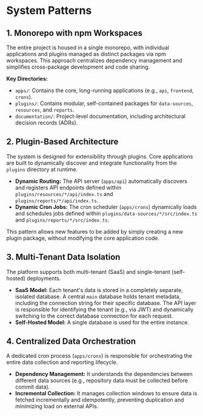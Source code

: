 # System Patterns

## 1. Monorepo with npm Workspaces

The entire project is housed in a single monorepo, with individual applications and plugins managed as distinct packages via npm workspaces. This approach centralizes dependency management and simplifies cross-package development and code sharing.

**Key Directories:**
-   `apps/`: Contains the core, long-running applications (e.g., `api`, `frontend`, `crons`).
-   `plugins/`: Contains modular, self-contained packages for `data-sources`, `resources`, and `reports`.
-   `documentation/`: Project-level documentation, including architectural decision records (ADRs).

## 2. Plugin-Based Architecture

The system is designed for extensibility through plugins. Core applications are built to dynamically discover and integrate functionality from the `plugins` directory at runtime.

-   **Dynamic Routing:** The API server (`apps/api`) automatically discovers and registers API endpoints defined within `plugins/resources/*/api/index.ts` and `plugins/reports/*/api/index.ts`.
-   **Dynamic Cron Jobs:** The cron scheduler (`apps/crons`) dynamically loads and schedules jobs defined within `plugins/data-sources/*/src/index.ts` and `plugins/reports/*/src/index.ts`.

This pattern allows new features to be added by simply creating a new plugin package, without modifying the core application code.

## 3. Multi-Tenant Data Isolation

The platform supports both multi-tenant (SaaS) and single-tenant (self-hosted) deployments.

-   **SaaS Model:** Each tenant's data is stored in a completely separate, isolated database. A central `main` database holds tenant metadata, including the connection string for their specific database. The API layer is responsible for identifying the tenant (e.g., via JWT) and dynamically switching to the correct database connection for each request.
-   **Self-Hosted Model:** A single database is used for the entire instance.

## 4. Centralized Data Orchestration

A dedicated cron process (`apps/crons`) is responsible for orchestrating the entire data collection and reporting lifecycle.

-   **Dependency Management:** It understands the dependencies between different data sources (e.g., repository data must be collected before commit data).
-   **Incremental Collection:** It manages collection windows to ensure data is fetched incrementally and idempotently, preventing duplication and minimizing load on external APIs.

